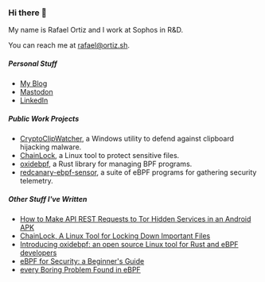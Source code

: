 ### Hi there 👋

My name is Rafael Ortiz and I work at Sophos in R&D.

You can reach me at [rafael@ortiz.sh](mailto:rafael@ortiz.sh).

##### Personal Stuff

*  [My Blog](https://ortiz.sh/)
*  [Mastodon](https://infosec.exchange/@senicar)
*  [LinkedIn](https://linkedin.com/in/rafael-ortiz)
<!--*  [Minix Cross Referencer](https://elixir.ortiz.sh/minix/latest/source)
*  [Python Cross Referencer](https://elixir.ortiz.sh/python/latest/source)
*  [Yams as a service, because I'm losing my mind](https://yamemoji.services/10101)-->

<!--
**Friday811/Friday811** is a ✨ _special_ ✨ repository because its `README.md` (this file) appears on your GitHub profile.

Here are some ideas to get you started:

- 🔭 I’m currently working on ...
- 🌱 I’m currently learning ...
- 👯 I’m looking to collaborate on ...
- 🤔 I’m looking for help with ...
- 💬 Ask me about ...
- 📫 How to reach me: ...
- 😄 Pronouns: ...
- ⚡ Fun fact: ...
-->

##### Public Work Projects

*  [CryptoClipWatcher](https://ccw.e-paths.com/), a Windows utility to defend against clipboard hijacking malware.
*  [ChainLock](https://chainlock.e-paths.com/walkthrough.html?lan=en#walkthrough), a Linux tool to protect sensitive files.
*  [oxidebpf](https://github.com/redcanaryco/oxidebpf), a Rust library for managing BPF programs.
*  [redcanary-ebpf-sensor](https://github.com/redcanaryco/redcanary-ebpf-sensor), a suite of eBPF programs for gathering security telemetry.

##### Other Stuff I've Written

*  [How to Make API REST Requests to Tor Hidden Services in an Android APK](https://business.blogthinkbig.com/api-rest-requests-tor-hidden-services-android-apk/)
*  [ChainLock, A Linux Tool for Locking Down Important Files](https://business.blogthinkbig.com/chainlock-linux-tool-locking-down-important-files/)
*  [Introducing oxidebpf: an open source Linux tool for Rust and eBPF developers](https://redcanary.com/blog/oxidebpf/)
*  [eBPF for Security: a Beginner's Guide](https://redcanary.com/blog/ebpf-for-security/)
*  [every Boring Problem Found in eBPF](https://tmpout.sh/2/4.html)

<!--![Rafael's GitHub stats](https://github-readme-stats.vercel.app/api?username=RafaelOrtizRC&count_private=true&show_icons=true&theme=outrun)
![Top Langs](https://github-readme-stats.vercel.app/api/top-langs/?username=RafaelOrtizRC&layout=compact&theme=outrun&langs_count=8&count_private=true)
-->
